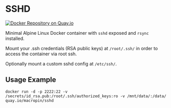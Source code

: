 # SSHD

[![Docker Repository on Quay.io](https://quay.io/repository/macropin/sshd/status "Docker Repository on Quay.io")](https://quay.io/repository/macropin/sshd)

Minimal Alpine Linux Docker container with `sshd` exposed and `rsync` installed.

Mount your .ssh credentials (RSA public keys) at `/root/.ssh/` in order to access the container via root ssh.

Optionally mount a custom sshd config at `/etc/ssh/`.

## Usage Example

```
docker run -d -p 2222:22 -v /secrets/id_rsa.pub:/root/.ssh/authorized_keys:ro -v /mnt/data/:/data/ quay.io/macropin/sshd
````
